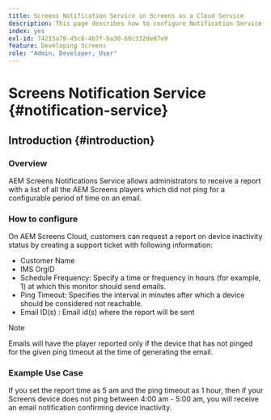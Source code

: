 ```yaml
---
title: Screens Notification Service in Screens as a Cloud Service
description: This page describes how to configure Notification Service in Screens as a Cloud Service.
index: yes
exl-id: 74215a70-45c8-4b7f-ba30-60c332de07e9
feature: Developing Screens
role: "Admin, Developer, User"
---
```

# Screens Notification Service {#notification-service}

## Introduction {#introduction}

### Overview

AEM Screens Notifications Service allows administrators to receive a report with a list of all the AEM Screens players which did not ping for a configurable period of time on an email.

### How to configure

On AEM Screens Cloud, customers can request a report on device inactivity status by creating a support ticket with following information:

* Customer Name
* IMS OrgID
* Schedule Frequency: Specify a time or frequency in hours (for example, 1) at which this monitor should send emails.
* Ping Timeout: Specifies the interval in minutes after which a device should be considered not reachable.
* Email ID(s) : Email id(s) where the report will be sent

>[!NOTE]
>Emails will have the player reported only if the  device that has not pinged for the given ping timeout at the time of generating the email.

### Example Use Case

If you set the report time as 5 am and the ping timeout as 1 hour, then if your Screens device does not ping between 4:00 am - 5:00 am, you will receive an email notification confirming device inactivity.
